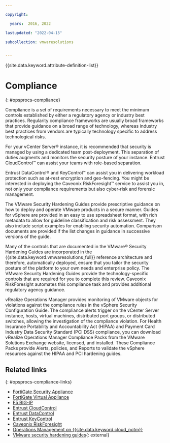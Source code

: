 ```yaml
---

copyright:

  years:  2016, 2022

lastupdated: "2022-04-15"

subcollection: vmwaresolutions


---
```


{{site.data.keyword.attribute-definition-list}}

# Compliance
{: #opsprocs-compliance}

Compliance is a set of requirements necessary to meet the minimum controls established by either a regulatory agency or industry best practices. Regularity compliance frameworks are usually broad frameworks that provide guidance on a broad range of technology, whereas industry best practices from vendors are typically technology specific to address technological risks.

For your vCenter Server® instance, it is recommended that security is managed by using a dedicated team post-deployment. This separation of duties augments and monitors the security posture of your instance. Entrust CloudControl™ can assist your teams with role-based separation.

Entrust DataControl® and KeyControl™ can assist you in delivering workload protection such as at-rest encryption and geo-fencing. You might be interested in deploying the Caveonix RiskForesight™ service to assist you in, not only your compliance requirements but also cyber-risk and forensic management.

The VMware Security Hardening Guides provide prescriptive guidance on how to deploy and operate VMware products in a secure manner. Guides for vSphere are provided in an easy to use spreadsheet format, with rich metadata to allow for guideline classification and risk assessment. They also include script examples for enabling security automation. Comparison documents are provided if the list changes in guidance in successive versions of the guide.

Many of the controls that are documented in the VMware® Security Hardening Guides are incorporated in the {{site.data.keyword.vmwaresolutions_full}} reference architecture and therefore, automatically deployed, ensure that you tailor the security posture of the platform to your own needs and enterprise policy. The VMware Security Hardening Guides provide the technology-specific controls that are required for you to complete this review. Caveonix RiskForesight automates this compliance task and provides additional regulatory agency guidance.

vRealize Operations Manager provides monitoring of VMware objects for violations against the compliance rules in the vSphere Security Configuration Guide. The compliance alerts trigger on the vCenter Server instance, hosts, virtual machines, distributed port groups, or distributed switches, allowing the investigation of the compliance violation. For Health Insurance Portability and Accountability Act (HIPAA) and Payment Card Industry Data Security Standard (PCI DSS) compliance, you can download vRealize Operations Manager Compliance Packs from the VMware Solutions Exchange website, licensed, and installed. These Compliance Packs provide Alerts, policies, and Reports to validate the vSphere resources against the HIPAA and PCI hardening guides.

## Related links
{: #opsprocs-compliance-links}

* [FortiGate Security Appliance](/docs/vmwaresolutions?topic=vmwaresolutions-fsa_considerations)
* [FortiGate Virtual Appliance](/docs/vmwaresolutions?topic=vmwaresolutions-fortinetvm_considerations)
* [F5 BIG-IP](/docs/vmwaresolutions?topic=vmwaresolutions-f5_considerations)
* [Entrust CloudControl](/docs/vmwaresolutions?topic=vmwaresolutions-htcc_considerations)
* [Entrust DataControl](/docs/vmwaresolutions?topic=vmwaresolutions-htdc_considerations)
* [Entrust KeyControl](/docs/vmwaresolutions?topic=vmwaresolutions-htkc_considerations)
* [Caveonix RiskForesight](/docs/vmwaresolutions?topic=vmwaresolutions-caveonix_considerations)
* [Operations Management on {{site.data.keyword.cloud_notm}}](/docs/vmwaresolutions?topic=vmwaresolutions-opsmgmt-intro)
* [VMware security hardening guides](https://www.vmware.com/security/hardening-guides.html){: external}
